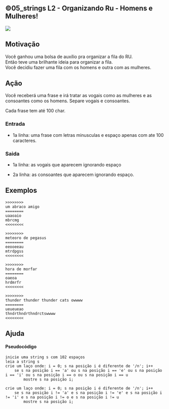 ## ©05_strings L2 - Organizando Ru - Homens e Mulheres!


![](__capa.jpg)

## Motivação

Você ganhou uma bolsa de auxílio pra organizar a fila do RU.  
Então teve uma brilhante ideia para organizar a fila.  
Você decidiu fazer uma fila com os homens e outra com as mulheres.

## Ação

Você receberá uma frase e irá tratar as vogais como as mulheres e as consoantes como os homens. Separe vogais e consoantes.

Cada frase tem até 100 char.

### Entrada

*   1a linha: uma frase com letras minusculas e espaço apenas com ate 100 caracteres.  

### Saida

*   1a linha: as vogais que aparecem ignorando espaço

*   2a linha: as consoantes que aparecem ignorando espaço.

## Exemplos  

```
>>>>>>>>
um abraco amigo
========
uaaoaio
mbrcmg
<<<<<<<<

>>>>>>>>
meteoro de pegasus
========
eeooeeau
mtrdpgss
<<<<<<<<

>>>>>>>>
hora de morfar
========
oaeoa
hrdmrfr
<<<<<<<<

>>>>>>>>
thunder thunder thunder cats owwww
========
ueueueao
thndrthndrthndrctswwww
<<<<<<<<
```
## Ajuda
#### Pseudocódigo

```
inicie uma string s com 102 espaços
leia a string s
crie um laço onde: i = 0; s na posição i é diferente de '/n'; i++
    se s na posição i == 'a' ou s na posição i == 'e' ou s na posição i == 'i' ou s na posição i == o ou s na posição i == u
        mostre s na posição i;

crie um laço onde: i = 0; s na posição i é diferente de '/n'; i++
    se s na posição i != 'a' e s na posição i != 'e' e s na posição i != 'i' e s na posição i != o e s na posição i != u
        mostre s na posição i;
```
#